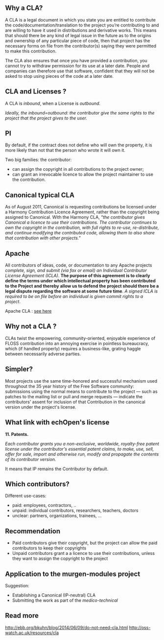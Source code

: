 ## Why a CLA?

A CLA is a legal document in which you state you are entitled to contribute the code/documentation/translation to the project you’re contributing to and are willing to have it used in distributions and derivative works. This means that should there be any kind of legal issue in the future as to the origins and ownership of any particular piece of code, then that project has the necessary forms on file from the contributor(s) saying they were permitted to make this contribution.

The CLA also ensures that once you have provided a contribution, you cannot try to withdraw permission for its use at a later date. People and companies can therefore use that software, confident that they will not be asked to stop using pieces of the code at a later date.

## CLA and Licenses ?

A CLA is _inbound_, when a License is _outbound_.

_Ideally, the inbound=outbound: the contributor give the same rights to the project that the project gives to the user._

## PI

By default, if the contract does not define who will own the property, it is more likely than not that the person who wrote it will own it.

Two big families: the contributor:

* can assign the copyright in all contributions to the project owner; 
* can grant an irrevocable licence to allow the project maintainer to use the contribution. 

## Canonical typical CLA

As of August 2011, Canonical is requesting contributions be licensed under a Harmony Contribution Licence Agreement, rather than the copyright being assigned to Canonical. With the Harmony CLA, _"the contributor gives Canonical a licence to use their contributions. The contributor continues to own the copyright in the contribution, with full rights to re-use, re-distribute, and continue modifying the contributed code, allowing them to also share that contribution with other projects."_

## Apache

All contributors of ideas, code, or documentation to any Apache projects _complete, sign, and submit (via fax or email) an Individual Contributor License Agreement (ICLA)_. __The purpose of this agreement is to clearly define the terms under which intellectual property has been contributed to the Project and thereby allow us to defend the project should there be a legal dispute regarding the software at some future time__. _A signed ICLA is required to be on file before an individual is given commit rights to a project_.

Apache CLA : [see here](https://www.apache.org/licenses/icla.txt)

## Why not a CLA ?

CLAs twist the empowering, community-oriented, enjoyable experience of FLOSS contribution into an annoying exercise in pointless bureaucracy, which (if handled properly) requires a business-like, grating haggle between necessarily adverse parties.

## Simpler?

Most projects use the same time-honored and successful mechanism used throughout the 35 year history of the Free Software community:  submissions using the normal means to contribute to the project — such as patches to the mailing list or pull and merge requests — indicate the contributors' assent for inclusion of that Contribution in the canonical version under the project's license.

## What link with echOpen's license

__11. Patents.__

_Each contributor grants you a non-exclusive, worldwide, royalty-free patent license under the contributor's essential patent claims, to make, use, sell, offer for sale, import and otherwise run, modify and propagate the contents of its contributor version._

It means that IP remains the Contributor by default.

## Which contributors?

Different use-cases:
* paid: employees, contractors, ..
* unpaid: individual contributors, researchers, teachers, doctors
* unclear: partners, organizations, trainees, ... 

## Recommendation

* Paid contributors give their copyright, but the project can allow the paid contributors to keep their copyrights
* Unpaid contributors grant a a licence to use their contributions, unless they want to assign the copyright to the project

## Application to the murgen-modules project

Suggestion:
* Establishing a Canonical (IP-neutral) CLA
* Submitting the work as part of the _medico-technical_ 

## Read more

http://ebb.org/bkuhn/blog/2014/06/09/do-not-need-cla.html
http://oss-watch.ac.uk/resources/cla




